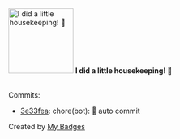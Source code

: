 <img src="https://my-badges.github.io/my-badges/chore-commit.png" alt="I did a little housekeeping! 🧹" title="I did a little housekeeping! 🧹" width="128">
<strong>I did a little housekeeping! 🧹</strong>
<br><br>

Commits:

- <a href="https://github.com/WinJayX/015.BaseServ/commit/3e33fea22871e375c859f351e5036fecee675d5d">3e33fea</a>: chore(bot): 👻 auto commit


Created by <a href="https://github.com/my-badges/my-badges">My Badges</a>